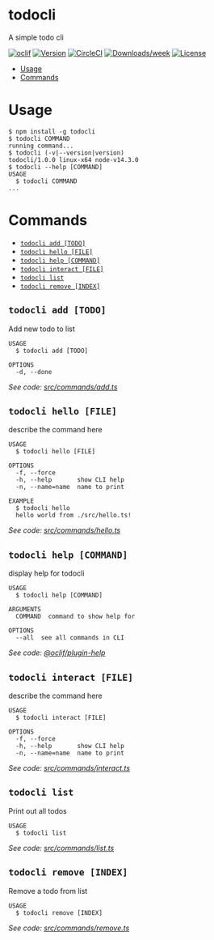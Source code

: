 todocli
=======

A simple todo cli

[![oclif](https://img.shields.io/badge/cli-oclif-brightgreen.svg)](https://oclif.io)
[![Version](https://img.shields.io/npm/v/todocli.svg)](https://npmjs.org/package/todocli)
[![CircleCI](https://circleci.com/gh/RiazMehmood/todocli/tree/master.svg?style=shield)](https://circleci.com/gh/RiazMehmood/todocli/tree/master)
[![Downloads/week](https://img.shields.io/npm/dw/todocli.svg)](https://npmjs.org/package/todocli)
[![License](https://img.shields.io/npm/l/todocli.svg)](https://github.com/RiazMehmood/todocli/blob/master/package.json)

<!-- toc -->
* [Usage](#usage)
* [Commands](#commands)
<!-- tocstop -->
# Usage
<!-- usage -->
```sh-session
$ npm install -g todocli
$ todocli COMMAND
running command...
$ todocli (-v|--version|version)
todocli/1.0.0 linux-x64 node-v14.3.0
$ todocli --help [COMMAND]
USAGE
  $ todocli COMMAND
...
```
<!-- usagestop -->
# Commands
<!-- commands -->
* [`todocli add [TODO]`](#todocli-add-todo)
* [`todocli hello [FILE]`](#todocli-hello-file)
* [`todocli help [COMMAND]`](#todocli-help-command)
* [`todocli interact [FILE]`](#todocli-interact-file)
* [`todocli list`](#todocli-list)
* [`todocli remove [INDEX]`](#todocli-remove-index)

## `todocli add [TODO]`

Add new todo to list

```
USAGE
  $ todocli add [TODO]

OPTIONS
  -d, --done
```

_See code: [src/commands/add.ts](https://github.com/RiazMehmood/todocli/blob/v1.0.0/src/commands/add.ts)_

## `todocli hello [FILE]`

describe the command here

```
USAGE
  $ todocli hello [FILE]

OPTIONS
  -f, --force
  -h, --help       show CLI help
  -n, --name=name  name to print

EXAMPLE
  $ todocli hello
  hello world from ./src/hello.ts!
```

_See code: [src/commands/hello.ts](https://github.com/RiazMehmood/todocli/blob/v1.0.0/src/commands/hello.ts)_

## `todocli help [COMMAND]`

display help for todocli

```
USAGE
  $ todocli help [COMMAND]

ARGUMENTS
  COMMAND  command to show help for

OPTIONS
  --all  see all commands in CLI
```

_See code: [@oclif/plugin-help](https://github.com/oclif/plugin-help/blob/v3.2.3/src/commands/help.ts)_

## `todocli interact [FILE]`

describe the command here

```
USAGE
  $ todocli interact [FILE]

OPTIONS
  -f, --force
  -h, --help       show CLI help
  -n, --name=name  name to print
```

_See code: [src/commands/interact.ts](https://github.com/RiazMehmood/todocli/blob/v1.0.0/src/commands/interact.ts)_

## `todocli list`

Print out all todos

```
USAGE
  $ todocli list
```

_See code: [src/commands/list.ts](https://github.com/RiazMehmood/todocli/blob/v1.0.0/src/commands/list.ts)_

## `todocli remove [INDEX]`

Remove a todo from list

```
USAGE
  $ todocli remove [INDEX]
```

_See code: [src/commands/remove.ts](https://github.com/RiazMehmood/todocli/blob/v1.0.0/src/commands/remove.ts)_
<!-- commandsstop -->
